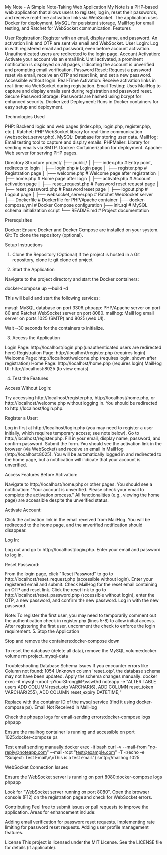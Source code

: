 My Note - A Simple Note-Taking Web Application
My Note is a PHP-based web application that allows users to register, log in, reset their passwords, and receive real-time activation links via WebSocket. The application uses Docker for deployment, MySQL for persistent storage, MailHog for email testing, and Ratchet for WebSocket communication.
Features

User Registration: Register with an email, display name, and password. An activation link and OTP are sent via email and WebSocket.
User Login: Log in with registered email and password, even before account activation. Unauthenticated users are redirected to the login page.
Account Activation: Activate your account via an email link. Until activated, a prominent notification is displayed on all pages, indicating the account is unverified and prompting email verification.
Password Reset: Request a password reset via email, receive an OTP and reset link, and set a new password. Accessible without login.
Real-Time Activation: Receive activation links in real-time via WebSocket during registration.
Email Testing: Uses MailHog to capture and display emails sent during registration and password reset.
Secure Password Storage: Passwords are hashed using bcrypt for enhanced security.
Dockerized Deployment: Runs in Docker containers for easy setup and deployment.

Technologies Used

PHP: Backend logic and web pages (index.php, login.php, register.php, etc.).
Ratchet: PHP WebSocket library for real-time communication (websocket_server.php).
MySQL: Database for storing user data.
MailHog: Email testing tool to capture and display emails.
PHPMailer: Library for sending emails via SMTP.
Docker: Containerization for deployment.
Apache: Web server for serving PHP pages.

Directory Structure
project/
├── public/
│   ├── index.php           # Entry point, redirects to login
│   ├── login.php           # Login page
│   ├── register.php        # Registration page
│   ├── welcome.php         # Welcome page after registration
│   ├── home.php            # Home page after login
│   ├── activate.php        # Account activation page
│   ├── reset_request.php   # Password reset request page
│   ├── reset_password.php  # Password reset page
│   ├── logout.php          # Logout page
│   ├── websocket_server.php # Ratchet WebSocket server
├── Dockerfile              # Dockerfile for PHP/Apache container
├── docker-compose.yml      # Docker Compose configuration
├── init.sql               # MySQL schema initialization script
└── README.md              # Project documentation

Prerequisites

Docker: Ensure Docker and Docker Compose are installed on your system.
Git: To clone the repository (optional).

Setup Instructions
1. Clone the Repository (Optional)
If the project is hosted in a Git repository, clone it:
git clone <repository-url>
cd project

2. Start the Application

Navigate to the project directory and start the Docker containers:

docker-compose up --build -d


This will build and start the following services:

mysql: MySQL database on port 3306.
phpapp: PHP/Apache server on port 80 and Ratchet WebSocket server on port 8080.
mailhog: MailHog email server on ports 1025 (SMTP) and 8025 (web UI).


Wait ~30 seconds for the containers to initialize.


3. Access the Application

Login Page: http://localhost/login.php (unauthenticated users are redirected here)
Registration Page: http://localhost/register.php (requires login)
Welcome Page: http://localhost/welcome.php (requires login, shown after registration)
Home Page: http://localhost/home.php (requires login)
MailHog UI: http://localhost:8025 (to view emails)

4. Test the Features

Access Without Login:

Try accessing http://localhost/register.php, http://localhost/home.php, or http://localhost/welcome.php without logging in.
You should be redirected to http://localhost/login.php.


Register a User:

Log in first at http://localhost/login.php (you may need to register a user initially, which requires temporary access; see note below).
Go to http://localhost/register.php.
Fill in your email, display name, password, and confirm password.
Submit the form. You should see the activation link in the browser (via WebSocket) and receive an email in MailHog (http://localhost:8025).
You will be automatically logged in and redirected to the home page, but a notification will indicate that your account is unverified.


Access Features Before Activation:

Navigate to http://localhost/home.php or other pages. You should see a notification: "Your account is unverified. Please check your email to complete the activation process."
All functionalities (e.g., viewing the home page) are accessible despite the unverified status.


Activate Account:

Click the activation link in the email received from MailHog.
You will be redirected to the home page, and the unverified notification should disappear.


Log In:

Log out and go to http://localhost/login.php.
Enter your email and password to log in.


Reset Password:

From the login page, click "Reset Password" to go to http://localhost/reset_request.php (accessible without login).
Enter your registered email and submit.
Check MailHog for the reset email containing an OTP and reset link.
Click the reset link to go to http://localhost/reset_password.php (accessible without login), enter the OTP, a new password, and confirm the new password.
Log in with the new password.



Note: To register the first user, you may need to temporarily comment out the authentication check in register.php (lines 5-8) to allow initial access. After registering the first user, uncomment the check to enforce the login requirement.
5. Stop the Application

Stop and remove the containers:docker-compose down


To reset the database (delete all data), remove the MySQL volume:docker volume rm project_mysql-data



Troubleshooting
Database Schema Issues
If you encounter errors like Column not found: 1054 Unknown column 'reset_otp', the database schema may not have been updated. Apply the schema changes manually:
docker exec -it <mysql-container-id> mysql -uroot -pYourStrong@Passw0rd noteapp -e "ALTER TABLE users ADD COLUMN reset_otp VARCHAR(6), ADD COLUMN reset_token VARCHAR(255), ADD COLUMN reset_expiry DATETIME;"

Replace <mysql-container-id> with the container ID of the mysql service (find it using docker-compose ps).
Email Not Received in MailHog

Check the phpapp logs for email-sending errors:docker-compose logs phpapp


Ensure the mailhog container is running and accessible on port 1025:docker-compose ps


Test email sending manually:docker exec -it <phpapp-container-id> bash
curl -v --mail-from "no-reply@noteapp.com" --mail-rcpt "test@example.com" -T <(echo -e "Subject: Test Email\n\nThis is a test email.") smtp://mailhog:1025



WebSocket Connection Issues

Ensure the WebSocket server is running on port 8080:docker-compose logs phpapp

Look for "WebSocket server running on port 8080".
Open the browser console (F12) on the registration page and check for WebSocket errors.

Contributing
Feel free to submit issues or pull requests to improve the application. Areas for enhancement include:

Adding email verification for password reset requests.
Implementing rate limiting for password reset requests.
Adding user profile management features.

License
This project is licensed under the MIT License. See the LICENSE file for details (if applicable).
